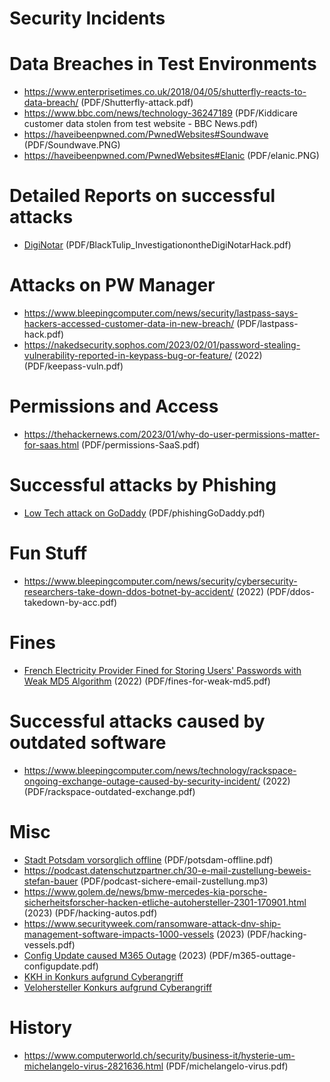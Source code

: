 # Security Incidents

# Data Breaches in Test Environments

* https://www.enterprisetimes.co.uk/2018/04/05/shutterfly-reacts-to-data-breach/ (PDF/Shutterfly-attack.pdf)
* https://www.bbc.com/news/technology-36247189 (PDF/Kiddicare customer data stolen from test website - BBC News.pdf)
* https://haveibeenpwned.com/PwnedWebsites#Soundwave (PDF/Soundwave.PNG)
* https://haveibeenpwned.com/PwnedWebsites#Elanic (PDF/elanic.PNG)

# Detailed Reports on successful attacks

* [DigiNotar](https://www.researchgate.net/publication/269333601_Black_Tulip_Report_of_the_investigation_into_the_DigiNotar_Certificate_Authority_breach) (PDF/BlackTulip_InvestigationontheDigiNotarHack.pdf)

# Attacks on PW Manager

* https://www.bleepingcomputer.com/news/security/lastpass-says-hackers-accessed-customer-data-in-new-breach/ (PDF/lastpass-hack.pdf)
* https://nakedsecurity.sophos.com/2023/02/01/password-stealing-vulnerability-reported-in-keypass-bug-or-feature/ (2022) (PDF/keepass-vuln.pdf)

# Permissions and Access

* https://thehackernews.com/2023/01/why-do-user-permissions-matter-for-saas.html (PDF/permissions-SaaS.pdf)

# Successful attacks by Phishing

* [Low Tech attack on GoDaddy](https://krebsonsecurity.com/2023/02/when-low-tech-hacks-cause-high-impact-breaches/) (PDF/phishingGoDaddy.pdf)

# Fun Stuff

* https://www.bleepingcomputer.com/news/security/cybersecurity-researchers-take-down-ddos-botnet-by-accident/ (2022) (PDF/ddos-takedown-by-acc.pdf)

# Fines

* [French Electricity Provider Fined for Storing Users' Passwords with Weak MD5 Algorithm](https://thehackernews.com/2022/11/french-electricity-provider-fined-for.html) (2022) (PDF/fines-for-weak-md5.pdf)

# Successful attacks caused by outdated software

* https://www.bleepingcomputer.com/news/technology/rackspace-ongoing-exchange-outage-caused-by-security-incident/ (2022) (PDF/rackspace-outdated-exchange.pdf)

# Misc

* [Stadt Potsdam vorsorglich offline](https://www.spiegel.de/netzwelt/web/stadt-potsdam-bleibt-nach-hackerangriff-weiter-offline-a-92405c8e-8b61-4a18-9ec9-95ed44069bb8) (PDF/potsdam-offline.pdf)
* https://podcast.datenschutzpartner.ch/30-e-mail-zustellung-beweis-stefan-bauer (PDF/podcast-sichere-email-zustellung.mp3)
* https://www.golem.de/news/bmw-mercedes-kia-porsche-sicherheitsforscher-hacken-etliche-autohersteller-2301-170901.html (2023) (PDF/hacking-autos.pdf)
* https://www.securityweek.com/ransomware-attack-dnv-ship-management-software-impacts-1000-vessels (2023) (PDF/hacking-vessels.pdf)
* [Config Update caused M365 Outage](https://www.bleepingcomputer.com/news/microsoft/massive-microsoft-365-outage-caused-by-wan-router-ip-change/) (2023) (PDF/m365-outtage-configupdate.pdf)
* [KKH in Konkurs aufgrund Cyberangriff](https://www.heise.de/news/US-Krankenhaus-schliesst-erstmals-wegen-eines-Ransomware-Angriffs-9186812.html)
* [Velohersteller Konkurs aufgrund Cyberangriff](https://www.heise.de/news/Fahrradbauer-Prophete-Erste-Details-zum-Cyber-Angriff-7457031.html)
 
# History

* https://www.computerworld.ch/security/business-it/hysterie-um-michelangelo-virus-2821636.html (PDF/michelangelo-virus.pdf)
